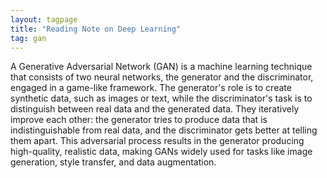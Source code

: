 ```yaml
---
layout: tagpage
title: "Reading Note on Deep Learning"
tag: gan
---
```


A Generative Adversarial Network (GAN) is a machine learning technique that consists of two neural networks, the generator and the discriminator, engaged in a game-like framework. The generator's role is to create synthetic data, such as images or text, while the discriminator's task is to distinguish between real data and the generated data. They iteratively improve each other: the generator tries to produce data that is indistinguishable from real data, and the discriminator gets better at telling them apart. This adversarial process results in the generator producing high-quality, realistic data, making GANs widely used for tasks like image generation, style transfer, and data augmentation.
